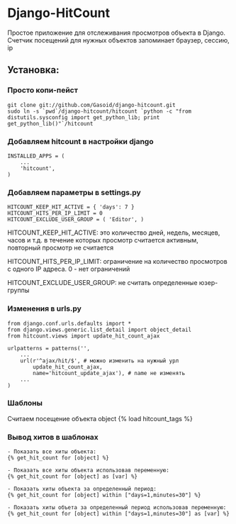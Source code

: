 Django-HitCount
===============

Простое приложение для отслеживания просмотров объекта в Django.
Счетчик посещений для нужных объектов запоминает браузер, сессию, ip

Установка:
-------------
### Просто копи-пейст
    git clone git://github.com/Gasoid/django-hitcount.git
    sudo ln -s `pwd`/django-hitcount/hitcount `python -c "from distutils.sysconfig import get_python_lib; print get_python_lib()"`/hitcount

### Добавляем hitcount в настройки django
    INSTALLED_APPS = (
        ...
        'hitcount',
    )

### Добавляем параметры в settings.py
    HITCOUNT_KEEP_HIT_ACTIVE = { 'days': 7 }
    HITCOUNT_HITS_PER_IP_LIMIT = 0
    HITCOUNT_EXCLUDE_USER_GROUP = ( 'Editor', )

HITCOUNT_KEEP_HIT_ACTIVE: это количество дней, недель, месяцев, часов и т.д. в течение которых просмотр считается активным, повторный просмотр не считается

HITCOUNT_HITS_PER_IP_LIMIT: ограничение на количество просмотров с одного IP адреса. 0 - нет ограничений

HITCOUNT_EXCLUDE_USER_GROUP: не считать определенные юзер-группы

### Изменения в urls.py
    from django.conf.urls.defaults import *
    from django.views.generic.list_detail import object_detail
    from hitcount.views import update_hit_count_ajax
    
    urlpatterns = patterns('',
        ...
        url(r'^ajax/hit/$', # можно изменить на нужный урл
            update_hit_count_ajax,
            name='hitcount_update_ajax'), # name не изменять
        ... 
    )

### Шаблоны
Считаем посещение объекта object
    {% load hitcount_tags %}
    <script src="/media/js/jquery-latest.js" type="text/javascript"></script>
    <script type="text/javascript"><!--
    $(document).ready(function() {
        {% get_hit_count_javascript for object %}
    });
    --></script>

### Вывод хитов в шаблонах
    - Показать все хиты объекта:
    {% get_hit_count for [object] %}
    
    - Показать все хиты объекта использовав переменную:
    {% get_hit_count for [object] as [var] %}
    
    - Показать хиты объекта за определенный период:
    {% get_hit_count for [object] within ["days=1,minutes=30"] %}
    
    - Показать хиты объета за определенный период использовав переменную:
    {% get_hit_count for [object] within ["days=1,minutes=30"] as [var] %}
